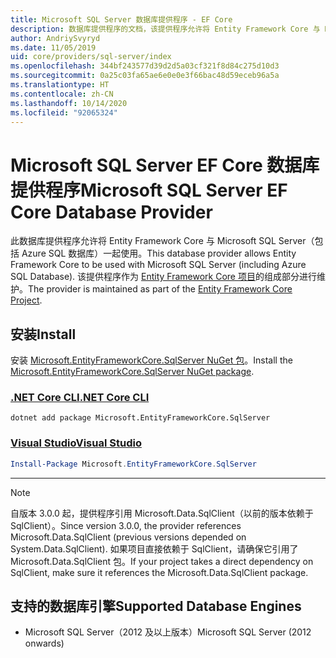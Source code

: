 ```yaml
---
title: Microsoft SQL Server 数据库提供程序 - EF Core
description: 数据库提供程序的文档，该提供程序允许将 Entity Framework Core 与 Microsoft SQL Server 一起使用
author: AndriySvyryd
ms.date: 11/05/2019
uid: core/providers/sql-server/index
ms.openlocfilehash: 344bf243577d39d2d5a03cf321f8d84c275d10d3
ms.sourcegitcommit: 0a25c03fa65ae6e0e0e3f66bac48d59eceb96a5a
ms.translationtype: HT
ms.contentlocale: zh-CN
ms.lasthandoff: 10/14/2020
ms.locfileid: "92065324"
---
```

# <a name="microsoft-sql-server-ef-core-database-provider"></a><span data-ttu-id="84dc7-103">Microsoft SQL Server EF Core 数据库提供程序</span><span class="sxs-lookup"><span data-stu-id="84dc7-103">Microsoft SQL Server EF Core Database Provider</span></span>

<span data-ttu-id="84dc7-104">此数据库提供程序允许将 Entity Framework Core 与 Microsoft SQL Server（包括 Azure SQL 数据库）一起使用。</span><span class="sxs-lookup"><span data-stu-id="84dc7-104">This database provider allows Entity Framework Core to be used with Microsoft SQL Server (including Azure SQL Database).</span></span> <span data-ttu-id="84dc7-105">该提供程序作为 [Entity Framework Core 项目](https://github.com/aspnet/EntityFrameworkCore)的组成部分进行维护。</span><span class="sxs-lookup"><span data-stu-id="84dc7-105">The provider is maintained as part of the [Entity Framework Core Project](https://github.com/aspnet/EntityFrameworkCore).</span></span>

## <a name="install"></a><span data-ttu-id="84dc7-106">安装</span><span class="sxs-lookup"><span data-stu-id="84dc7-106">Install</span></span>

<span data-ttu-id="84dc7-107">安装 [Microsoft.EntityFrameworkCore.SqlServer NuGet 包](https://www.nuget.org/packages/Microsoft.EntityFrameworkCore.SqlServer/)。</span><span class="sxs-lookup"><span data-stu-id="84dc7-107">Install the [Microsoft.EntityFrameworkCore.SqlServer NuGet package](https://www.nuget.org/packages/Microsoft.EntityFrameworkCore.SqlServer/).</span></span>

### <a name="net-core-cli"></a>[<span data-ttu-id="84dc7-108">.NET Core CLI</span><span class="sxs-lookup"><span data-stu-id="84dc7-108">.NET Core CLI</span></span>](#tab/dotnet-core-cli)

```dotnetcli
dotnet add package Microsoft.EntityFrameworkCore.SqlServer
```

### <a name="visual-studio"></a>[<span data-ttu-id="84dc7-109">Visual Studio</span><span class="sxs-lookup"><span data-stu-id="84dc7-109">Visual Studio</span></span>](#tab/vs)

```powershell
Install-Package Microsoft.EntityFrameworkCore.SqlServer
```

***

> [!NOTE]
> <span data-ttu-id="84dc7-110">自版本 3.0.0 起，提供程序引用 Microsoft.Data.SqlClient（以前的版本依赖于 SqlClient）。</span><span class="sxs-lookup"><span data-stu-id="84dc7-110">Since version 3.0.0, the provider references Microsoft.Data.SqlClient (previous versions depended on System.Data.SqlClient).</span></span> <span data-ttu-id="84dc7-111">如果项目直接依赖于 SqlClient，请确保它引用了 Microsoft.Data.SqlClient 包。</span><span class="sxs-lookup"><span data-stu-id="84dc7-111">If your project takes a direct dependency on SqlClient, make sure it references the Microsoft.Data.SqlClient package.</span></span>

## <a name="supported-database-engines"></a><span data-ttu-id="84dc7-112">支持的数据库引擎</span><span class="sxs-lookup"><span data-stu-id="84dc7-112">Supported Database Engines</span></span>

* <span data-ttu-id="84dc7-113">Microsoft SQL Server（2012 及以上版本）</span><span class="sxs-lookup"><span data-stu-id="84dc7-113">Microsoft SQL Server (2012 onwards)</span></span>

